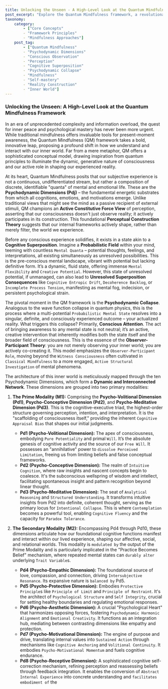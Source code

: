 ```yaml
---
title: Unlocking the Unseen - A High-Level Look at the Quantum Mindfulness Framework
post_excerpt: "Explore the Quantum Mindfulness framework, a revolutionary approach that views consciousness through the lens of quantum principles. Discover how conscious observation actively shapes reality by collapsing probabilistic mental states into definite experiences, and learn the core psychodynamic dimensions that govern our inner world."
taxonomy:
    category:
        - ["Core Concepts"
        - "Framework Principles"
        - "Mindfulness Approaches"]
    post_tag:
        - ["Quantum Mindfulness"
        - "Psychodynamic Dimensions"
        - "Conscious Observation"
        - "Perception"
        - "Cognitive Superposition"
        - "Psychodynamic Collapse"
        - "Mindfulness"
        - "Self-mastery"
        - "Reality Construction"
        - "Inner World"]
---
```

### Unlocking the Unseen: A High-Level Look at the Quantum Mindfulness Framework

In an era of unprecedented complexity and information overload, the quest for inner peace and psychological mastery has never been more urgent. While traditional mindfulness offers invaluable tools for present-moment awareness, the Quantum Mindfulness (QM) framework takes a bold, innovative leap, proposing a profound shift in how we understand and interact with our inner world. Far from a mere metaphor, QM offers a sophisticated conceptual model, drawing inspiration from quantum principles to illuminate the dynamic, generative nature of consciousness and our active role in shaping our experienced reality.

At its heart, Quantum Mindfulness posits that our subjective experience is not a continuous, undifferentiated stream, but rather a composition of discrete, identifiable "quanta" of mental and emotional life. These are the **Psychodynamic Dimensions (Pdj)** – the fundamental energetic substrates from which all cognitions, emotions, and motivations emerge. Unlike traditional views that might see the mind as a passive recipient of external stimuli, QM champions an **Active Constitutive Force View** of perception, asserting that our consciousness doesn't just observe reality; it actively participates in its construction. This foundational **Perceptual Construction Theory** suggests that our internal frameworks actively shape, rather than merely filter, the world we experience.

Before any conscious experience solidifies, it exists in a state akin to a **Cognitive Superposition**. Imagine a **Probabilistic Field** within your mind, teeming with countless `Mental Quanta` – potential thoughts, feelings, and interpretations, all existing simultaneously as unresolved possibilities. This is the pre-conscious mental landscape, vibrant with potential but lacking definitive form. It’s a dynamic, fluid state, offering immense `Mental Flexibility` and `Creative Potential`. However, this state of unresolved potential, if unmanaged, can also lead to **Unresolved Superposition Consequences** like `Cognitive Entropic Drift`, `Decoherence Backlog`, or `Incomplete Process Tension`, manifesting as mental fog, indecision, or persistent psychological strain.

The pivotal moment in the QM framework is the **Psychodynamic Collapse**. Analogous to the wave function collapse in quantum physics, this is the process where a multi-potential `Probabilistic Mental State` resolves into a singular, definite, and consciously experienced outcome – your actualized reality. What triggers this collapse? Primarily, **Conscious Attention**. The act of bringing awareness to any mental state is not neutral; it’s an active, creative intervention that inherently modifies both the state itself and the broader field of consciousness. This is the essence of the **Observer-Participant Theory**: you are not merely observing your inner world; you are actively co-creating it. This model emphasizes the `Observer-Participant Role`, moving beyond the `Witness Consciousness` often cultivated in `Classical Mindfulness` to a more engaged, `Active Structural Investigation` of mental phenomena.

The architecture of this inner world is meticulously mapped through the ten Psychodynamic Dimensions, which form a **Dynamic and Interconnected Network**. These dimensions are grouped into two primary modalities:

1.  **The Prime Modality (M1):** Comprising the **Psycho-Volitional Dimension (Pd1)**, **Psycho-Conceptive Dimension (Pd2)**, and **Psycho-Meditative Dimension (Pd3)**. This is the cognitive-executive triad, the highest-order structure governing perception, intention, and interpretation. It is the "scaffolding of consciousness itself," providing the inherent `Cognitive Appraisal Bias` that shapes our initial judgments.
    *   **Pd1 (Psycho-Volitional Dimension):** The apex of consciousness, embodying `Pure Potentiality` and primal `Will`. It’s the absolute genesis of cognitive activity and the source of our `Free Will`. It possesses an "annihilative" power to `dissolve Perceived Limitation`, freeing us from limiting beliefs and false conceptual frameworks.
    *   **Pd2 (Psycho-Conceptive Dimension):** The realm of `Intuitive Cognition`, where raw insights and nascent concepts begin to coalesce. It's the subconscious wellspring of wisdom and intellect, facilitating spontaneous insight and pattern recognition beyond linear thought.
    *   **Pd3 (Psycho-Meditative Dimension):** The seat of `Analytical Reasoning` and `Structured Understanding`. It transforms intuitive insights from Pd2 into definite, coherent thought, serving as the primary locus for `Intentional Collapse`. This is where `Contemplation` becomes a powerful tool, enabling `Cognitive Fluency` and the capacity for `Paradox Tolerance`.

2.  **The Secondary Modality (M2):** Encompassing Pd4 through Pd10, these dimensions articulate how our foundational cognitive functions manifest and interact within our lived experience, shaping our affective, social, and relational worlds. This modality is `modulated by` the output of the Prime Modality and is particularly implicated in the "Practice Becomes Belief" mechanism, where repeated mental states can `durably alter` underlying `Trait Variable`s.
    *   **Pd4 (Psycho-Empathic Dimension):** The foundational source of love, compassion, and connection, driving `Intersubjective Resonance`. Its expansive nature is `balanced by` Pd5.
    *   **Pd5 (Psycho-Protective Dimension):** Embodies `Protective Principle`s like `Principle of Limit` and `Principle of Restraint`. It's the architect of `Psychological Structure` and `Self Integrity`, crucial for setting healthy boundaries and regulating emotional responses.
    *   **Pd6 (Psycho-Aesthetic Dimension):** A crucial "Psychological Heart" that harmonizes opposing forces, fostering `Psychodynamic Harmonic Alignment` and `Emotional Creativity`. It functions as an integration hub, mediating between contrasting dimensions like empathy and protection.
    *   **Pd7 (Psycho-Motivational Dimension):** The engine of purpose and drive, translating internal values into `Sustained Action` through mechanisms like `Cognitive Anchoring` and `Volitional Continuity`. It embodies `Psycho-Motivational Momentum` and fuels cognitive endurance.
    *   **Pd8 (Psycho-Receptive Dimension):** A sophisticated cognitive self-correction mechanism, refining perception and reassessing beliefs through feedback integration. It enables the conversion of `Abstract Internal Experience` into concrete understanding and `facilitates embodiment of` the